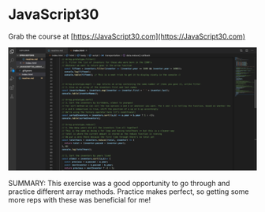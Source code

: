﻿# JavaScript30

Grab the course at [https://JavaScript30.com](https://JavaScript30.com)

![](arrays.jpg)

SUMMARY: This exercise was a good opportunity to go through and practice different array methods. Practice makes perfect, so getting some more reps with these was beneficial for me!

